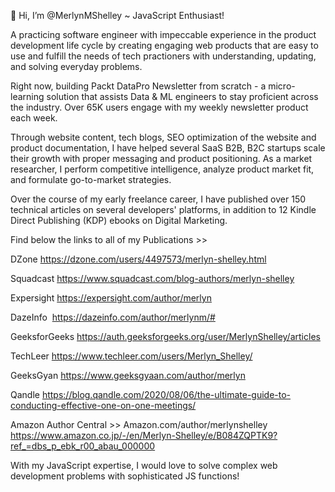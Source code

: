 👋 Hi, I’m @MerlynMShelley ~ JavaScript Enthusiast!

A practicing software engineer with impeccable experience in the product development life cycle by creating engaging web products that are easy to use and fulfill the needs of tech practioners with understanding, updating, and solving everyday problems.

Right now, building Packt DataPro Newsletter from scratch - a micro-learning solution that assists Data & ML engineers to stay proficient across the industry. Over 65K users engage with my weekly newsletter product each week.

Through website content, tech blogs, SEO optimization of the website and product documentation, I have helped several SaaS B2B, B2C startups scale their growth with proper messaging and product positioning. As a market researcher, I perform competitive intelligence, analyze product market fit, and formulate go-to-market strategies.

Over the course of my early freelance career, I have published over 150 technical articles on several developers' platforms, in addition to 12 Kindle Direct Publishing (KDP) ebooks on Digital Marketing.
      
Find below the links to all of my Publications >>  

DZone
https://dzone.com/users/4497573/merlyn-shelley.html

Squadcast
https://www.squadcast.com/blog-authors/merlyn-shelley

Expersight
https://expersight.com/author/merlyn

DazeInfo 
https://dazeinfo.com/author/merlynm/#

GeeksforGeeks
https://auth.geeksforgeeks.org/user/MerlynShelley/articles

TechLeer
https://www.techleer.com/users/Merlyn_Shelley/

GeeksGyan
https://www.geeksgyaan.com/author/merlyn

Qandle
https://blog.qandle.com/2020/08/06/the-ultimate-guide-to-conducting-effective-one-on-one-meetings/

Amazon Author Central >>
Amazon.com/author/merlynshelley
https://www.amazon.co.jp/-/en/Merlyn-Shelley/e/B084ZQPTK9?ref_=dbs_p_ebk_r00_abau_000000

With my JavaScript expertise, I would love to solve complex web development problems with sophisticated JS functions! 

<!---
MerlynMShelley/MerlynMShelley is a ✨ special ✨ repository because its `README.md` (this file) appears on your GitHub profile.
You can click the Preview link to take a look at your changes.
--->

